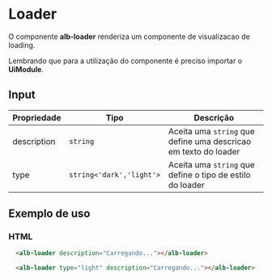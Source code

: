 # Loader

O componente **alb-loader** renderiza um componente de visualizacao de loading.

Lembrando que para a utilização do componente é preciso importar o **UiModule**.

## Input

| Propriedade  | Tipo     | Descrição                                                                     |
|------------  |----------|-------------------------------------------------------------------------------|
| description  | `string`               | Aceita uma `string` que define uma descricao em texto do loader |
| type         | `string<'dark','light'>` | Aceita uma `string` que define o tipo de estilo do loader       |

## Exemplo de uso

### HTML

```html
  <alb-loader description="Carregando..."></alb-loader>
```

```html
  <alb-loader type="light" description="Carregando..."></alb-loader>
```
